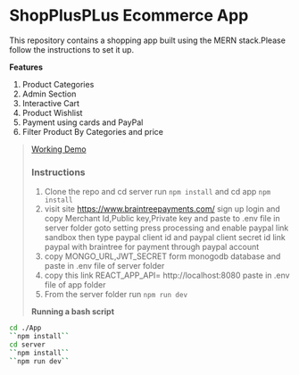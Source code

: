 # ShopPlusPLus Ecommerce App

This repository contains a shopping app built using the 
MERN stack.Please follow the instructions to set it up.

**Features**

1.  Product Categories
2.  Admin Section
3.  Interactive Cart
4.  Product Wishlist
5.  Payment using cards and PayPal
6.  Filter Product By Categories and price

> [Working Demo](https://www.myapp.com/)
>
> ### Instructions
>
> 1. Clone the repo and   cd server run ``npm install`` and cd app  ``npm install``
> 2. visit site https://www.braintreepayments.com/ sign up 
>    login and copy Merchant Id,Public key,Private key and paste to  .env file in server folder
>    goto setting press processing and enable paypal link sandbox
>    then type paypal client id and paypal client secret id 
>    link paypal with braintree for payment through paypal account 
> 3. copy MONGO_URL,JWT_SECRET form monogodb database and paste in  .env file of server folder
> 4. copy this link REACT_APP_API= http://localhost:8080 paste  in .env file of app folder
> 4. From the server folder run ``npm run dev``
>
> **Running a  bash script**
 ```sh
cd ./App
``npm install``
cd server
``npm install``
``npm run dev``
```
>
> 